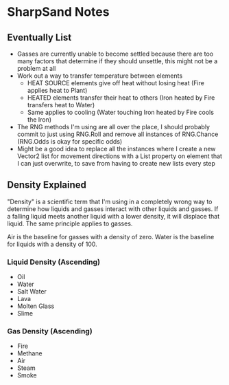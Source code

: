 # SharpSand Notes

## Eventually List
* Gasses are currently unable to become settled because there are too many factors that determine if they should unsettle, this might not be a problem at all
* Work out a way to transfer temperature between elements
  * HEAT SOURCE elements give off heat without losing heat (Fire applies heat to Plant)
  * HEATED elements transfer their heat to others (Iron heated by Fire transfers heat to Water)
  * Same applies to cooling (Water touching Iron heated by Fire cools the Iron)
* The RNG methods I'm using are all over the place, I should probably commit to just using RNG.Roll and remove all instances of RNG.Chance (RNG.Odds is okay for specific odds)
* Might be a good idea to replace all the instances where I create a new Vector2 list for movement directions with a List<Vector2> property on element that I can just overwrite, to save from having to create new lists every step

## Density Explained
"Density" is a scientific term that I'm using in a completely wrong way to determine how liquids and gasses interact with other liquids and gasses.
If a falling liquid meets another liquid with a lower density, it will displace that liquid. The same principle applies to gasses.

Air is the baseline for gasses with a density of zero. Water is the baseline for liquids with a density of 100.

### Liquid Density (Ascending)
* Oil
* Water
* Salt Water
* Lava
* Molten Glass
* Slime

### Gas Density (Ascending)
* Fire
* Methane
* Air
* Steam
* Smoke